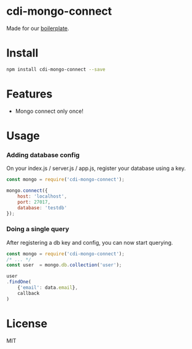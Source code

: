 # cdi-mongo-connect

Made for our [boilerplate](https://github.com/jettcalleja/cdi-mongo-express).

# Install

```sh
npm install cdi-mongo-connect --save
```

# Features

* Mongo connect only once! 

# Usage

### Adding database config
On your index.js / server.js / app.js, register your database using a key.
```javascript
const mongo = require('cdi-mongo-connect');

mongo.connect({
    host: 'localhost',
    port: 27017,
    database: 'testdb'
});

```
### Doing a single query
After registering a db key and config, you can now start querying.
```javascript
const mongo = require('cdi-mongo-connect');
/* ... */
const user  = mongo.db.collection('user');

user
.findOne(
    {'email': data.email},
    callback
)

```

# License

MIT
